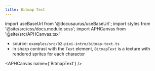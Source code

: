 ```yaml
---
title: Bitmap Text
---
```


import useBaseUrl from '@docusaurus/useBaseUrl';
import styles from '@site/src/css/docs.module.scss';
import APHCanvas from '@site/src/APHCanvas.tsx'

- source: `examples/src/02-pixi-intro/bitmap-text.ts`
- in sharp contrast with the `Text` element, `BitmapText` is a texture with rendered sprites for each character

<APHCanvas name={'BitmapText'} />

